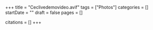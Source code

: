 +++
title = "Ceclivedemovideo.avif"
tags = ["Photos"]
categories = []
startDate = ""
draft = false
pages = []

citations = []
+++
